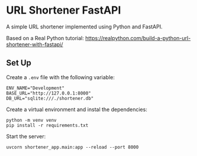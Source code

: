 # URL Shortener FastAPI

A simple URL shortener implemented using Python and FastAPI. 

Based on a Real Python tutorial: https://realpython.com/build-a-python-url-shortener-with-fastapi/

## Set Up

Create a `.env` file with the following variable:

```
ENV_NAME="Development"
BASE_URL="http://127.0.0.1:8000"
DB_URL="sqlite:///./shortener.db"
```

Create a virtual environment and instal the dependencies:

```
python -m venv venv
pip install -r requirements.txt
```

Start the server:

```
uvcorn shortener_app.main:app --reload --port 8000
```